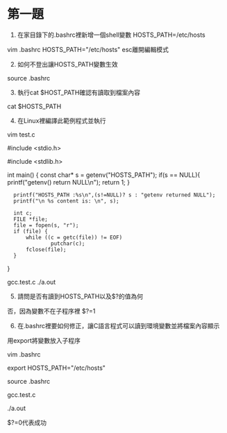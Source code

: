 # 第一題

1. 在家目錄下的.bashrc裡新增一個shell變數 HOSTS_PATH=/etc/hosts

  vim .bashrc
  HOSTS_PATH="/etc/hosts"
  esc離開編輯模式

2. 如何不登出讓HOSTS_PATH變數生效
  
  source .bashrc
  
3. 執行cat $HOST_PATH確認有讀取到檔案內容

  cat $HOSTS_PATH
  
4. 在Linux裡編譯此範例程式並執行
  
  vim test.c
  
  #include <stdio.h>
  
  #include <stdlib.h>
  
  int main()
  {
      const char* s = getenv("HOSTS_PATH");
      if(s == NULL){
          printf("getenv() return NULL\n");
          return 1;
      }
    
      printf("HOSTS_PATH :%s\n",(s!=NULL)? s : "getenv returned NULL");
      printf("\n %s content is: \n", s);

      int c;
      FILE *file;
      file = fopen(s, "r");
      if (file) {
          while ((c = getc(file)) != EOF)
                  putchar(c);
          fclose(file);
      }
  }
  
  gcc.test.c
  ./a.out
  
5. 請問是否有讀到HOSTS_PATH以及$?的值為何
  
  否，因為變數不在子程序裡
  $?=1
  
6. 在.bashrc裡要如何修正，讓C語言程式可以讀到環境變數並將檔案內容顯示
  
  用export將變數放入子程序
  
  vim .bashrc
  
  export HOSTS_PATH="/etc/hosts"
  
  source .bashrc
  
  gcc.test.c
  
  ./a.out
  
  $?=0代表成功
